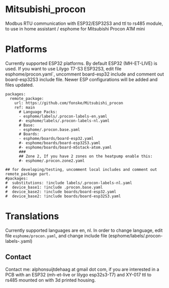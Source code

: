 # Mitsubishi_procon
Modbus RTU communication with ESP32/ESP32S3 and ttl to rs485 module, to use in home assistant / esphome for Mitsubishi Procon A1M mini

# Platforms
Currently supported ESP32 platforms.
By default ESP32 (MH-ET-LIVE) is used. If you want to use Lilygo T7-S3 ESP32S3, edit file esphome/procon.yaml`, uncomment board-esp32 include and comment out board-esp32S3 include file.
Newer ESP configurations will be added and files updated.

```
packages:
  remote_package:
    url: https://github.com/fonske/Mitsubishi_procon
    ref: main
      # Language Packs:
      - esphome/labels/.procon-labels-en.yaml
      #- esphome/labels/.procon-labels-nl.yaml
      # Base:
      - esphome/.procon.base.yaml
      # Boards:
      - esphome/boards/board-esp32.yaml
      #- esphome/boards/board-esp32S3.yaml
      #- esphome/boards/board-m5stack-atom.yaml
      ###
      ## Zone 2, If you have 2 zones on the heatpump enable this:
      #- esphome/.procon.zone2.yaml

## for developing/testing, uncomment local includes and comment out remote_package part.
#packages:
#  substitutions: !include labels/.procon-labels-nl.yaml
#  device_base1: !include .procon.base.yaml
#  device_base2: !include boards/board-esp32.yaml
#  device_base2: !include boards/board-esp32S3.yaml
```

# Translations
Currently supported languages are en, nl.
In order to change language, edit file `esphome/procon.yaml`, and change include file (esphome/labels/.procon-labels-<language>.yaml)

## Contact
Contact me: alphonsuijtdehaag at gmail dot com, if you are interested in a PCB with an ESP32 (mh-et-live or lilygo esp32s3-T7) and XY-017 ttl to rs485 mounted on with 3d printed housing.
